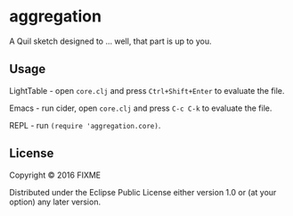 # aggregation

A Quil sketch designed to ... well, that part is up to you.

## Usage

LightTable - open `core.clj` and press `Ctrl+Shift+Enter` to evaluate the file.

Emacs - run cider, open `core.clj` and press `C-c C-k` to evaluate the file.

REPL - run `(require 'aggregation.core)`.

## License

Copyright © 2016 FIXME

Distributed under the Eclipse Public License either version 1.0 or (at
your option) any later version.
